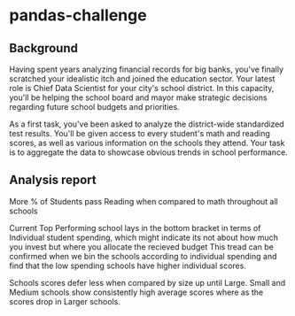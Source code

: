 # pandas-challenge

## Background

Having spent years analyzing financial records for big banks, you've finally scratched your idealistic itch and joined the education sector. Your latest role is Chief Data Scientist for your city's school district. In this capacity, you'll be helping the school board and mayor make strategic decisions regarding future school budgets and priorities.

As a first task, you've been asked to analyze the district-wide standardized test results. You'll be given access to every student's math and reading scores, as well as various information on the schools they attend. Your task is to aggregate the data to showcase obvious trends in school performance.

## Analysis report
More % of Students pass Reading when compared to math throughout all schools

Current Top Performing school lays in the bottom bracket in terms of Individual student spending, 
which might indicate its not about how much you invest but where you allocate the recieved budget
This tread can be confirmed when we bin the schools according to individual spending 
and find that the low spending schools have higher individual scores.

Schools scores defer less when compared by size up until Large. 
Small and Medium schools show consistently high average scores where as the scores drop in Larger schools. 
